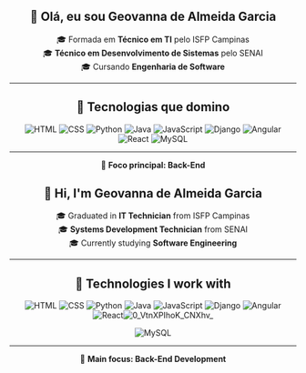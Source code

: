 <div align="center">

## 👋 Olá, eu sou Geovanna de Almeida Garcia

🎓 Formada em **Técnico em TI** pelo ISFP Campinas  
🎓 **Técnico em Desenvolvimento de Sistemas** pelo SENAI  
🎓 Cursando **Engenharia de Software**

---

## 🚀 Tecnologias que domino

![HTML](https://img.shields.io/badge/HTML-E34F26?style=for-the-badge&logo=html5&logoColor=white)
![CSS](https://img.shields.io/badge/CSS-1572B6?style=for-the-badge&logo=css3&logoColor=white)
![Python](https://img.shields.io/badge/Python-3776AB?style=for-the-badge&logo=python&logoColor=white)
![Java](https://img.shields.io/badge/Java-ED8B00?style=for-the-badge&logo=java&logoColor=white)
![JavaScript](https://img.shields.io/badge/JavaScript-F7DF1E?style=for-the-badge&logo=javascript&logoColor=black)
![Django](https://img.shields.io/badge/Django-092E20?style=for-the-badge&logo=django&logoColor=white)
![Angular](https://img.shields.io/badge/Angular-DD0031?style=for-the-badge&logo=angular&logoColor=white)
![React](https://img.shields.io/badge/React-20232A?style=for-the-badge&logo=react&logoColor=61DAFB)
![MySQL](https://img.shields.io/badge/MySQL-005C84?style=for-the-badge&logo=mysql&logoColor=white)

---

🎯 **Foco principal: Back-End**



<div align="center">

## 👋 Hi, I'm Geovanna de Almeida Garcia

🎓 Graduated in **IT Technician** from ISFP Campinas  
🎓 **Systems Development Technician** from SENAI  
🎓 Currently studying **Software Engineering**

---

## 🚀 Technologies I work with

![HTML](https://img.shields.io/badge/HTML-E34F26?style=for-the-badge&logo=html5&logoColor=white)
![CSS](https://img.shields.io/badge/CSS-1572B6?style=for-the-badge&logo=css3&logoColor=white)
![Python](https://img.shields.io/badge/Python-3776AB?style=for-the-badge&logo=python&logoColor=white)
![Java](https://img.shields.io/badge/Java-ED8B00?style=for-the-badge&logo=java&logoColor=white)
![JavaScript](https://img.shields.io/badge/JavaScript-F7DF1E?style=for-the-badge&logo=javascript&logoColor=black)
![Django](https://img.shields.io/badge/Django-092E20?style=for-the-badge&logo=django&logoColor=white)
![Angular](https://img.shields.io/badge/Angular-DD0031?style=for-the-badge&logo=angular&logoColor=white)
![React](https://img.shields.io/badge/React-20232A?style=for-the-badge&logo=react&logoColor=61DAFB)![0_VtnXPIhoK_CNXhv_](https://github.com/user-attachments/assets/63c8b237-e7db-4b66-acc3-f02693be3660)

![MySQL](https://img.shields.io/badge/MySQL-005C84?style=for-the-badge&logo=mysql&logoColor=white)

---

🎯 **Main focus: Back-End Development**

</div>


</div>
